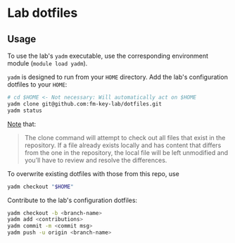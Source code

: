 # Lab dotfiles

## Usage

To use the lab's `yadm` executable, use the corresponding environment module (`module load yadm`).

`yadm` is designed to run from your `HOME` directory. Add the lab's configuration dotfiles to your `HOME`:

```bash
# cd $HOME <- Not necessary: Will automatically act on $HOME
yadm clone git@github.com:fm-key-lab/dotfiles.git
yadm status
```

[Note](https://yadm.io/docs/getting_started) that:

> The clone command will attempt to check out all files that exist in the repository. If a file already exists locally and has content that differs from the one in the repository, the local file will be left unmodified and you’ll have to review and resolve the differences.

To overwrite existing dotfiles with those from this repo, use

```bash
yadm checkout "$HOME"
```

Contribute to the lab's configuration dotfiles:

```bash
yadm checkout -b <branch-name>
yadm add <contributions>
yadm commit -m <commit msg>
yadm push -u origin <branch-name>
```
